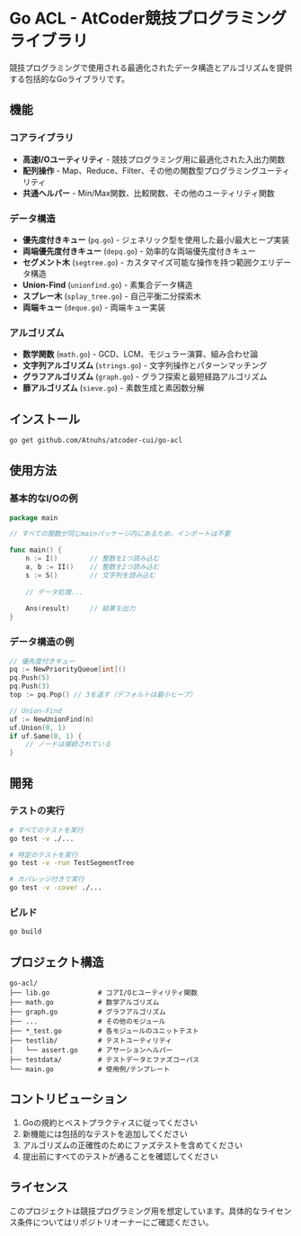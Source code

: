 # Go ACL - AtCoder競技プログラミングライブラリ

競技プログラミングで使用される最適化されたデータ構造とアルゴリズムを提供する包括的なGoライブラリです。

## 機能

### コアライブラリ
- **高速I/Oユーティリティ** - 競技プログラミング用に最適化された入出力関数
- **配列操作** - Map、Reduce、Filter、その他の関数型プログラミングユーティリティ
- **共通ヘルパー** - Min/Max関数、比較関数、その他のユーティリティ関数

### データ構造
- **優先度付きキュー** (`pq.go`) - ジェネリック型を使用した最小/最大ヒープ実装
- **両端優先度付きキュー** (`depq.go`) - 効率的な両端優先度付きキュー
- **セグメント木** (`segtree.go`) - カスタマイズ可能な操作を持つ範囲クエリデータ構造
- **Union-Find** (`unionfind.go`) - 素集合データ構造
- **スプレー木** (`splay_tree.go`) - 自己平衡二分探索木
- **両端キュー** (`deque.go`) - 両端キュー実装

### アルゴリズム
- **数学関数** (`math.go`) - GCD、LCM、モジュラー演算、組み合わせ論
- **文字列アルゴリズム** (`strings.go`) - 文字列操作とパターンマッチング
- **グラフアルゴリズム** (`graph.go`) - グラフ探索と最短経路アルゴリズム
- **篩アルゴリズム** (`sieve.go`) - 素数生成と素因数分解

## インストール

```bash
go get github.com/Atnuhs/atcoder-cui/go-acl
```

## 使用方法

### 基本的なI/Oの例

```go
package main

// すべての関数が同じmainパッケージ内にあるため、インポートは不要

func main() {
    n := I()        // 整数を1つ読み込む
    a, b := II()    // 整数を2つ読み込む
    s := S()        // 文字列を読み込む
    
    // データ処理...
    
    Ans(result)     // 結果を出力
}
```

### データ構造の例

```go
// 優先度付きキュー
pq := NewPriorityQueue[int]()
pq.Push(5)
pq.Push(3)
top := pq.Pop() // 3を返す（デフォルトは最小ヒープ）

// Union-Find
uf := NewUnionFind(n)
uf.Union(0, 1)
if uf.Same(0, 1) {
    // ノードは接続されている
}
```

## 開発

### テストの実行

```bash
# すべてのテストを実行
go test -v ./...

# 特定のテストを実行
go test -v -run TestSegmentTree

# カバレッジ付きで実行
go test -v -cover ./...
```

### ビルド

```bash
go build
```

## プロジェクト構造

```
go-acl/
├── lib.go            # コアI/Oとユーティリティ関数
├── math.go           # 数学アルゴリズム
├── graph.go          # グラフアルゴリズム
├── ...               # その他のモジュール
├── *_test.go         # 各モジュールのユニットテスト
├── testlib/          # テストユーティリティ
│   └── assert.go     # アサーションヘルパー
├── testdata/         # テストデータとファズコーパス
└── main.go           # 使用例/テンプレート
```

## コントリビューション

1. Goの規約とベストプラクティスに従ってください
2. 新機能には包括的なテストを追加してください
3. アルゴリズムの正確性のためにファズテストを含めてください
4. 提出前にすべてのテストが通ることを確認してください

## ライセンス

このプロジェクトは競技プログラミング用を想定しています。具体的なライセンス条件についてはリポジトリオーナーにご確認ください。